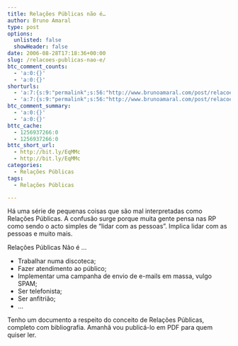 ```yaml
---
title: Relações Públicas não é…
author: Bruno Amaral
type: post
options:
  unlisted: false
  showHeader: false
date: 2006-08-28T17:18:36+00:00
slug: /relacoes-publicas-nao-e/
btc_comment_counts:
  - 'a:0:{}'
  - 'a:0:{}'
shorturls:
  - 'a:7:{s:9:"permalink";s:56:"http://www.brunoamaral.com/post/relacoes-publicas-nao-e/";s:7:"tinyurl";s:25:"http://tinyurl.com/6ml8og";s:4:"isgd";s:17:"http://is.gd/pOHs";s:5:"bitly";s:19:"http://bit.ly/bU7vG";s:5:"snipr";s:22:"http://snipr.com/ex6e8";s:5:"snurl";s:22:"http://snurl.com/ex6e8";s:7:"snipurl";s:24:"http://snipurl.com/ex6e8";}'
  - 'a:7:{s:9:"permalink";s:56:"http://www.brunoamaral.com/post/relacoes-publicas-nao-e/";s:7:"tinyurl";s:25:"http://tinyurl.com/6ml8og";s:4:"isgd";s:17:"http://is.gd/pOHs";s:5:"bitly";s:19:"http://bit.ly/bU7vG";s:5:"snipr";s:22:"http://snipr.com/ex6e8";s:5:"snurl";s:22:"http://snurl.com/ex6e8";s:7:"snipurl";s:24:"http://snipurl.com/ex6e8";}'
btc_comment_summary:
  - 'a:0:{}'
  - 'a:0:{}'
bttc_cache:
  - 1256937266:0
  - 1256937266:0
bttc_short_url:
  - http://bit.ly/EqMMc
  - http://bit.ly/EqMMc
categories:
  - Relações Públicas
tags:
  - Relações Públicas

---
```

Há uma série de pequenas coisas que são mal interpretadas como Relações Públicas. A confusão surge porque muita gente pensa nas RP como sendo o acto simples de &#8220;lidar com as pessoas&#8221;. Implica lidar com as pessoas e muito mais.

Relações Públicas Não é &#8230;

  * Trabalhar numa discoteca;
  * Fazer atendimento ao público;
  * Implementar uma campanha de envio de e-mails em massa, vulgo SPAM;
  * Ser telefonista;
  * Ser anfitrião;
  * &#8230;

Tenho um documento a respeito do conceito de Relações Públicas, completo com bibliografia. Amanhã vou publicá-lo em PDF para quem quiser ler.